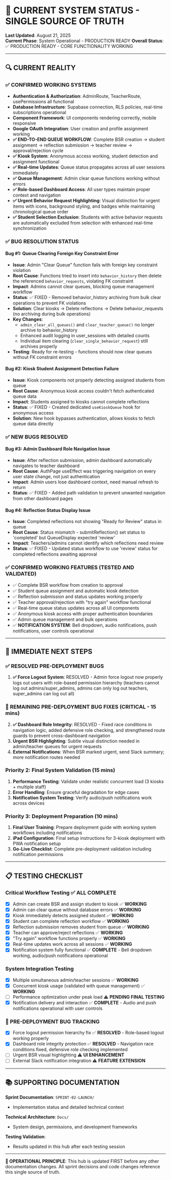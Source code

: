 # 🎯 CURRENT SYSTEM STATUS - SINGLE SOURCE OF TRUTH

**Last Updated**: August 21, 2025  
**Current Phase**: System Operational - PRODUCTION READY
**Overall Status**: ✅ PRODUCTION READY - CORE FUNCTIONALITY WORKING

---

## 🔍 CURRENT REALITY

### ✅ CONFIRMED WORKING SYSTEMS
- **Authentication & Authorization**: AdminRoute, TeacherRoute, usePermissions all functional
- **Database Infrastructure**: Supabase connection, RLS policies, real-time subscriptions operational
- **Component Framework**: UI components rendering correctly, mobile responsive
- **Google OAuth Integration**: User creation and profile assignment working
- **✅ END-TO-END QUEUE WORKFLOW**: Complete BSR creation → student assignment → reflection submission → teacher review → approval/rejection cycle
- **✅ Kiosk System**: Anonymous access working, student detection and assignment functional
- **✅ Real-time Updates**: Queue status propagates across all user sessions immediately
- **✅ Queue Management**: Admin clear queue functions working without errors
- **✅ Role-based Dashboard Access**: All user types maintain proper context and navigation
- **✅ Urgent Behavior Request Highlighting**: Visual distinction for urgent items with icons, background styling, and badges while maintaining chronological queue order
- **✅ Student Selection Exclusion**: Students with active behavior requests are automatically excluded from selection with enhanced real-time synchronization

### ✅ BUG RESOLUTION STATUS

#### Bug #1: Queue Clearing Foreign Key Constraint Error
- **Issue**: Admin "Clear Queue" function fails with foreign key constraint violation
- **Root Cause**: Functions tried to insert into `behavior_history` then delete the referenced `behavior_requests`, violating FK constraint  
- **Impact**: Admins cannot clear queues, blocking queue management workflow  
- **Status**: ✅ FIXED - Removed behavior_history archiving from bulk clear operations to prevent FK violations
- **Solution**: Clear kiosks → Delete reflections → Delete behavior_requests (no archiving during bulk operations)
- **Key Changes**: 
  - `admin_clear_all_queues()` and `clear_teacher_queue()` no longer archive to behavior_history  
  - Enhanced audit logging in user_sessions with detailed counts
  - Individual item clearing (`clear_single_behavior_request`) still archives properly
- **Testing**: Ready for re-testing - functions should now clear queues without FK constraint errors

#### Bug #2: Kiosk Student Assignment Detection Failure  
- **Issue**: Kiosk components not properly detecting assigned students from queue
- **Root Cause**: Anonymous kiosk access couldn't fetch authenticated queue data
- **Impact**: Students assigned to kiosks cannot complete reflections
- **Status**: ✅ FIXED - Created dedicated `useKioskQueue` hook for anonymous access
- **Solution**: New hook bypasses authentication, allows kiosks to fetch queue data directly

### ✅ NEW BUGS RESOLVED 

#### Bug #3: Admin Dashboard Role Navigation Issue
- **Issue**: After reflection submission, admin dashboard automatically navigates to teacher dashboard
- **Root Cause**: AuthPage useEffect was triggering navigation on every user state change, not just authentication
- **Impact**: Admin users lose dashboard context, need manual refresh to return
- **Status**: ✅ FIXED - Added path validation to prevent unwanted navigation from other dashboard pages

#### Bug #4: Reflection Status Display Issue  
- **Issue**: Completed reflections not showing "Ready for Review" status in queue
- **Root Cause**: Status mismatch - submitReflection() set status to 'completed' but QueueDisplay expected 'review'
- **Impact**: Teachers/admins cannot identify which reflections need review
- **Status**: ✅ FIXED - Updated status workflow to use 'review' status for completed reflections awaiting approval

### ✅ CONFIRMED WORKING FEATURES (TESTED AND VALIDATED)
- ✅ Complete BSR workflow from creation to approval
- ✅ Student queue assignment and automatic kiosk detection
- ✅ Reflection submission and status updates working properly
- ✅ Teacher approval/rejection with "try again" workflow functional
- ✅ Real-time queue status updates across all UI components
- ✅ Anonymous kiosk access with proper authentication boundaries
- ✅ Admin queue management and bulk operations
- ✅ **NOTIFICATION SYSTEM**: Bell dropdown, audio notifications, push notifications, user controls operational

---

## 🎯 IMMEDIATE NEXT STEPS

### ✅ RESOLVED PRE-DEPLOYMENT BUGS
1. **✅ Force Logout System**: RESOLVED - Admin force logout now properly logs out users with role-based permission hierarchy (teachers cannot log out admins/super_admins, admins can only log out teachers, super_admins can log out all)

### 🔴 REMAINING PRE-DEPLOYMENT BUG FIXES (CRITICAL - 15 mins)
2. **✅ Dashboard Role Integrity**: RESOLVED - Fixed race conditions in navigation logic, added defensive role checking, and strengthened route guards to prevent cross-dashboard navigation
3. **Urgent BSR Highlighting**: Subtle visual distinction needed in admin/teacher queues for urgent requests
4. **External Notifications**: When BSR marked urgent, send Slack summary; more notification routes needed

### Priority 2: Final System Validation (15 mins)
1. **Performance Testing**: Validate under realistic concurrent load (3 kiosks + multiple staff)
2. **Error Handling**: Ensure graceful degradation for edge cases
3. **Notification System Testing**: Verify audio/push notifications work across devices

### Priority 3: Deployment Preparation (10 mins)
1. **Final User Training**: Prepare deployment guide with working system workflows including notifications
2. **iPad Configuration**: Final setup instructions for 3-kiosk deployment with PWA notification setup
3. **Go-Live Checklist**: Complete pre-deployment validation including notification permissions

---

## 📋 TESTING CHECKLIST

### Critical Workflow Testing ✅ ALL COMPLETE
- [x] Admin can create BSR and assign student to kiosk ✅ **WORKING**
- [x] Admin can clear queue without database errors ✅ **WORKING**
- [x] Kiosk immediately detects assigned student ✅ **WORKING**
- [x] Student can complete reflection workflow ✅ **WORKING**
- [x] Reflection submission removes student from queue ✅ **WORKING**
- [x] Teacher can approve/reject reflections ✅ **WORKING**
- [x] "Try again" workflow functions properly ✅ **WORKING**
- [x] Real-time updates work across all sessions ✅ **WORKING**
- [x] Notification system fully functional ✅ **COMPLETE** - Bell dropdown working, audio/push notifications operational

### System Integration Testing
- [x] Multiple simultaneous admin/teacher sessions ✅ **WORKING**
- [x] Concurrent kiosk usage (validated with queue management) ✅ **WORKING**
- [ ] Performance optimization under peak load ⚠️ **PENDING FINAL TESTING**
- [x] Notification delivery and interaction ✅ **COMPLETE** - Audio and push notifications operational with user controls

### 🔴 PRE-DEPLOYMENT BUG TRACKING
- [x] Force logout permission hierarchy fix ✅ **RESOLVED** - Role-based logout working properly
- [x] Dashboard role integrity protection ✅ **RESOLVED** - Navigation race conditions fixed, defensive role checking implemented
- [ ] Urgent BSR visual highlighting ⚠️ **UI ENHANCEMENT**
- [ ] External Slack notification integration ⚠️ **FEATURE EXTENSION**

---

## 📚 SUPPORTING DOCUMENTATION

**Sprint Documentation**: `SPRINT-02-LAUNCH/`
- Implementation status and detailed technical context

**Technical Architecture**: `Docs/`  
- System design, permissions, and development frameworks

**Testing Validation**: 
- Results updated in this hub after each testing session

---

**🎯 OPERATIONAL PRINCIPLE**: This hub is updated FIRST before any other documentation changes. All sprint decisions and code changes reference this single source of truth.